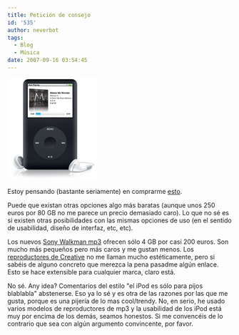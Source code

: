 ```yaml
---
title: Petición de consejo
id: '535'
author: neverbot
tags:
  - Blog
  - Música
date: 2007-09-16 03:54:45
---
```


[![iPod classic 80 GB](./peticion-de-consejo/ipod.jpg "iPod classic 80 GB")](http://www.apple.com/ipodclassic/ "iPod classic 80 GB")

Estoy pensando (bastante seriamente) en comprarme [esto](http://www.apple.com/ipodclassic/).

Puede que existan otras opciones algo más baratas (aunque unos 250 euros por 80 GB no me parece un precio demasiado caro). Lo que no sé es si existen otras posibilidades con las mismas opciones de uso (en el sentido de usabilidad, diseño de interfaz, etc, etc).

Los nuevos [Sony Walkman mp3](http://www.sony.es/view/ShowProductCategory.action?site=odw_es_ES&category=NWS+A+Series) ofrecen sólo 4 GB por casi 200 euros. Son mucho más pequeños pero más caros y me gustan menos. Los [reproductores de Creative](http://es.europe.creative.com/products/welcome.asp?category=267) no me llaman mucho estéticamente, pero si sabéis de alguno concreto que merezca la pena pasadme algún enlace. Esto se hace extensible para cualquier marca, claro está.

No sé. Any idea? Comentarios del estilo "el iPod es sólo para pijos blablabla" abstenerse. Eso ya lo sé y es otra de las razones por las que me gusta, porque es una pijería de lo mas cool/trendy. No, en serio, he usado varios modelos de reproductores de mp3 y la usabilidad de los iPod está muy por encima de los demás, seamos honestos. Si me convencéis de lo contrario que sea con algún argumento convincente, por favor.